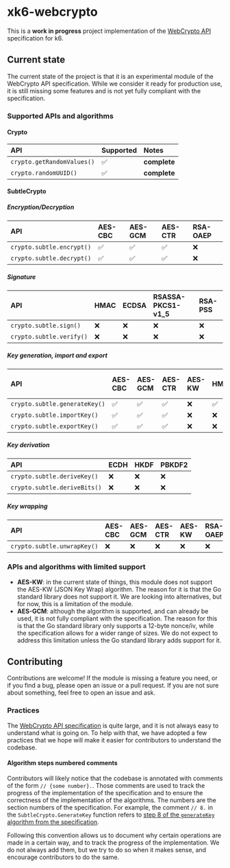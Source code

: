 # xk6-webcrypto

This is a **work in progress** project implementation of the [WebCrypto API](https://developer.mozilla.org/en-US/docs/Web/API/Web_Crypto_API) specification for k6.

## Current state

The current state of the project is that it is an experimental module of the WebCrypto API specification. While we consider it ready for production use, it is still missing some features and is not yet fully compliant with the specification.

### Supported APIs and algorithms

#### Crypto

| API                        | Supported | Notes        |
| :------------------------- | :-------- | :----------- |
| `crypto.getRandomValues()` | ✅        | **complete** |
| `crypto.randomUUID()`      | ✅        | **complete** |

#### SubtleCrypto


##### Encryption/Decryption

| API                       | AES-CBC | AES-GCM | AES-CTR | RSA-OAEP |
| :------------------------ | :------ | :------ | :------ | :------- |
| `crypto.subtle.encrypt()` | ✅      | ✅      | ✅      | ❌       |
| `crypto.subtle.decrypt()` | ✅      | ✅      | ✅      | ❌       |

##### Signature

| API                      | HMAC | ECDSA | RSASSA-PKCS1-v1_5 | RSA-PSS |
| :----------------------- | :--- | :---- | :---------------- | :------ |
| `crypto.subtle.sign()`   | ❌   | ❌    | ❌                | ❌      |
| `crypto.subtle.verify()` | ❌   | ❌    | ❌                | ❌      |

##### Key generation, import and export

| API                           | AES-CBC | AES-GCM | AES-CTR | AES-KW | HMAC | ECDSA | ECDH | RSASSA-PKCS1-v1_5 | RSA-PSS | RSA-OAEP |
| :---------------------------- | :------ | :------ | :------ | :----- | :--- | :---- | :--- | :---------------- | :------ | :------- |
| `crypto.subtle.generateKey()` | ✅      | ✅      | ✅      | ❌     | ✅   | ❌    | ❌   | ❌                | ❌      | ❌       |
| `crypto.subtle.importKey()`   | ✅      | ✅      | ✅      | ❌     | ❌   | ❌    | ❌   | ❌                | ❌      | ❌       |
| `crypto.subtle.exportKey()`   | ✅      | ✅      | ✅      | ❌     | ❌   | ❌    | ❌   | ❌                | ❌      | ❌       |

##### Key derivation

| API                          | ECDH | HKDF | PBKDF2 |
| :--------------------------- | :--- | :--- | :----- |
| `crypto.subtle.deriveKey()`  | ❌   | ❌   | ❌     |
| `crypto.subtle.deriveBits()` | ❌   | ❌   | ❌     |

##### Key wrapping

| API                         | AES-CBC | AES-GCM | AES-CTR | AES-KW | RSA-OAEP |
| :-------------------------- | :------ | :------ | :------ | :----- | :------- |
| `crypto.subtle.unwrapKey()` | ❌      | ❌      | ❌      | ❌     | ❌       |

### APIs and algorithms with limited support

- **AES-KW**: in the current state of things, this module does not support the AES-KW (JSON Key Wrap) algorithm. The reason for it is that the Go standard library does not support it. We are looking into alternatives, but for now, this is a limitation of the module.
- **AES-GCM**: although the algorithm is supported, and can already be used, it is not fully compliant with the specification. The reason for this is that the Go standard library only supports a 12-byte nonce/iv, while the specification allows for a wider range of sizes. We do not expect to address this limitation unless the Go standard library adds support for it.

## Contributing

Contributions are welcome! If the module is missing a feature you need, or if you find a bug, please open an issue or a pull request. If you are not sure about something, feel free to open an issue and ask.

### Practices

The [WebCrypto API specification](https://www.w3.org/TR/WebCryptoAPI) is quite large, and it is not always easy to understand what is going on. To help with that, we have adopted a few practices that we hope will make it easier for contributors to understand the codebase.

#### Algorithm steps numbered comments

Contributors will likely notice that the codebase is annotated with comments of the form `// {some number}.`. Those comments are used to track the progress of the implementation of the specification and to ensure the correctness of the implementation of the algorithms. The numbers are the section numbers of the specification. For example, the comment `// 8.` in the `SubtleCrypto.GenerateKey` function refers to [step 8 of the `generateKey` algorithm from the specification](https://www.w3.org/TR/WebCryptoAPI/#SubtleCrypto-method-generateKey).

Following this convention allows us to document why certain operations are made in a certain way, and to track the progress of the implementation. We do not always add them, but we try to do so when it makes sense, and encourage contributors to do the same.
